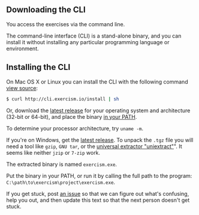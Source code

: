 ## Downloading the CLI

You access the exercises via the command line.

The command-line interface (CLI) is a stand-alone binary, and you can install it without installing any particular programming language or environment.

## Installing the CLI

On Mac OS X or Linux you can install the CLI with the following command [view source](http://cli.exercism.io/install):

```bash
$ curl http://cli.exercism.io/install | sh
```

Or, download the [latest release](http://github.com/exercism/cli/releases/latest) for your operating system and architecture (32-bit or 64-bit), and place the binary [in your PATH](/v1.0/help/path).

To determine your processor architecture, try `uname -m`.

If you're on Windows, get the [latest release](http://github.com/exercism/cli/releases/latest). To unpack the `.tgz` file you will need a tool like `gzip`, `GNU tar`, or the [universal extractor "uniextract"](http://legroom.net/software/uniextract)". It seems like neither `jzip` or `7-zip` work.

The extracted binary is named `exercism.exe`.

Put the binary in your PATH, or run it by calling the full path to the program: `C:\path\to\exercism\project\exercism.exe`.

If you get stuck, post <a href="https://github.com/exercism/exercism.io/issues/new">an issue</a> so that we can figure out what's confusing, help you out, and then update this text so that the next person doesn't get stuck.
